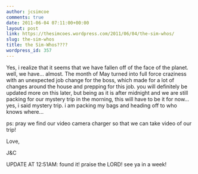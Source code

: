 ```yaml
---
author: jcsimcoe
comments: true
date: 2011-06-04 07:11:00+00:00
layout: post
link: https://thesimcoes.wordpress.com/2011/06/04/the-sim-whos/
slug: the-sim-whos
title: the Sim-Whos????
wordpress_id: 357
---
```


Yes, i realize that it seems that we have fallen off of the face of the planet. well, we have… almost. The month of May turned into full force craziness with an unexpected job change for the boss, which made for a lot of changes around the house and prepping for this job. you will definitely be updated more on this later, but being as it is after midnight and we are still packing for our mystery trip in the morning, this will have to be it for now… yes, i said mystery trip. i am packing my bags and heading off to who knows where… 




ps: pray we find our video camera charger so that we can take video of our trip!




Love,




J&C





UPDATE AT 12:51AM: found it! praise the LORD! see ya in a week!
